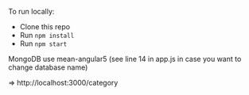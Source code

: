 To run locally:

* Clone this repo
* Run `npm install`
* Run `npm start`

MongoDB
use mean-angular5 (see line 14 in app.js in case you want to change database name)

=> http://localhost:3000/category
